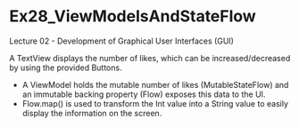 # Ex28_ViewModelsAndStateFlow
Lecture 02 - Development of Graphical User Interfaces (GUI)

A TextView displays the number of likes, which can be increased/decreased by using the provided Buttons.
- A ViewModel holds the mutable number of likes (MutableStateFlow) and an immutable backing property (Flow) exposes this data to the UI.
- Flow.map() is used to transform the Int value into a String value to easily display the information on the screen.